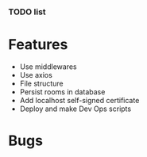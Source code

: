 ### TODO list

# Features
- Use middlewares
- Use axios
- File structure
- Persist rooms in database
- Add localhost self-signed certificate
- Deploy and make Dev Ops scripts

# Bugs